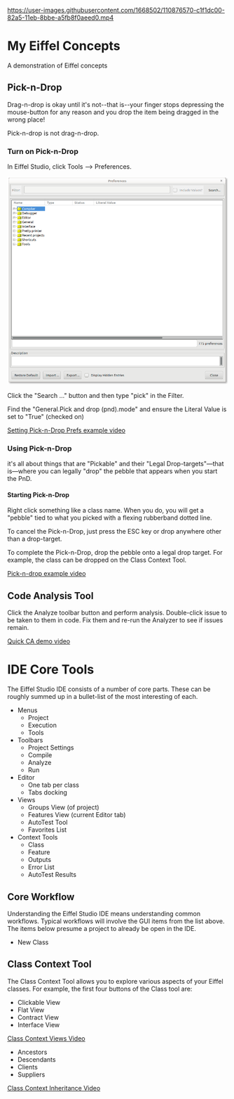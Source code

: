 
https://user-images.githubusercontent.com/1668502/110876570-c1f1dc00-82a5-11eb-8bbe-a5fb8f0aeed0.mp4

# My Eiffel Concepts
A demonstration of Eiffel concepts

## Pick-n-Drop
Drag-n-drop is okay until it's not--that is--your finger stops depressing the mouse-button for any reason and you drop the item being dragged in the wrong place!

Pick-n-drop is not drag-n-drop.

### Turn on Pick-n-Drop
In Eiffel Studio, click Tools --> Preferences.

![Preferences](/docs/tools_prefs.png)

Click the "Search ..." button and then type "pick" in the Filter.

Find the "General.Pick and drop (pnd).mode" and ensure the Literal Value is set to "True" (checked on)

[Setting Pick-n-Drop Prefs example video](https://player.vimeo.com/video/522518751)

### Using Pick-n-Drop
it's all about things that are "Pickable" and their "Legal Drop-targets"—that is—where you can legally "drop" the pebble that appears when you start the PnD.

#### Starting Pick-n-Drop
Right click something like a class name. When you do, you will get a "pebble" tied to what you picked with a flexing rubberband dotted line.

To cancel the Pick-n-Drop, just press the ESC key or drop anywhere other than a drop-target.

To complete the Pick-n-Drop, drop the pebble onto a legal drop target. For example, the class can be dropped on the Class Context Tool.

[Pick-n-drop example video ](https://player.vimeo.com/video/522514198)

## Code Analysis Tool
Click the Analyze toolbar button and perform analysis. Double-click issue to be taken to them in code. Fix them and re-run the Analyzer to see if issues remain.

[Quick CA demo video](https://player.vimeo.com/video/522525817)


# IDE Core Tools
The Eiffel Studio IDE consists of a number of core parts. These can be roughly summed up in a bullet-list of the most interesting of each.

* Menus
	* Project
	* Execution
	* Tools
* Toolbars
	* Project Settings
	* Compile
	* Analyze
	* Run
* Editor
	* One tab per class
	* Tabs docking
* Views
	* Groups View (of project)
	* Features View (current Editor tab)
	* AutoTest Tool
	* Favorites List
* Context Tools
	* Class
	* Feature
	* Outputs
	* Error List
	* AutoTest Results

## Core Workflow
Understanding the Eiffel Studio IDE means understanding common workflows. Typical workflows will involve the GUI items from the list above. The items below presume a project to already be open in the IDE.

* New Class

## Class Context Tool
The Class Context Tool allows you to explore various aspects of your Eiffel classes. For example, the first four buttons of the Class tool are:

* Clickable View
* Flat View
* Contract View
* Interface View

[Class Context Views Video](https://player.vimeo.com/video/522785011)

* Ancestors
* Descendants
* Clients
* Suppliers

[Class Context Inheritance Video](https://player.vimeo.com/video/522793269)



